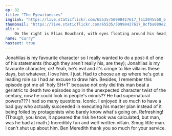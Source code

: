 ```yaml
---
ep: 82
title: "The Eyewitnesses"
imglink: "https://live.staticflickr.com/65535/50998427617_f5120455b0_o.jpg"
thumbnail: "https://live.staticflickr.com/65535/50998427617_8cfba089e2_q.jpg"
alt: >
    On the right is Elias Bouchard, with eyes floating around his head, and a red eye staring right at the viewer from his chest. On the left, upside down, is Calvin Benchley, with five stars across his body symbolising the bullets Daisy shot him with. She's represented by the daisy in the middle. The title of the episode cuts through the middle, separating the two figures.
name: "Curry"
hastext: true
---
```

Jonahlias is my favourite character so I really wanted to do a post-it of one of his statements (though they aren't really his, are they); Jonahlias is my favourite character, ok! Yeah, he's evil and it's cringe to like villains these days, but whatever, I love him. I just. Had to choose an ep where he's got a leading role so I had an excuse to draw him. Besides, I remember this episode got me all 'holy SH*T' because not only did this man beat a geriatric to death two episodes ago in the unexpected character twist of the century, now he could look in people's minds?? He had supernatural powers??? I had so many questions. Iconic. I enjoyed it so much to have a bad guy who actually succeeded in executing his master plan instead of it being foiled by protagonists who barely know what's going on. Refreshing! (Though, you know, it appeared the risk he took was calculated, but man, was he bad at math.) Incredibly fun and well-written villain. Smug little man. I can't shut up about him. Ben Meredith thank you so much for your service.